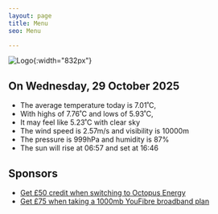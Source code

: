 ```yaml
---
layout: page
title: Menu
seo: Menu

---
```


![Logo](/images/logo.jpg){:width="832px"}

<!-- weather_marker starts -->
## On Wednesday, 29 October 2025

- The average temperature today is 7.01˚C,
- With highs of 7.76˚C and lows of 5.93˚C,
- It may feel like 5.23˚C with clear sky
- The wind speed is 2.57m/s and visibility is 10000m
- The pressure is 999hPa and humidity is 87%
- The sun will rise at 06:57 and set at 16:46

<!-- weather_marker ends -->

## Sponsors

- [Get £50 credit when switching to Octopus Energy](https://bit.ly/3oD1nnS)
- [Get £75 when taking a 1000mb YouFibre broadband plan](https://aklam.io/91zWhU?)
